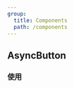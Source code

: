 ```yaml
---
group:
  title: Components
  path: /components
---
```


## AsyncButton

### 使用

<code src="./demo/base.tsx" />
